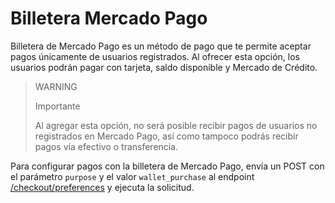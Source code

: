 # Billetera Mercado Pago

Billetera de Mercado Pago es un método de pago que te permite aceptar pagos únicamente de usuarios registrados. Al ofrecer esta opción, los usuarios podrán pagar con tarjeta, saldo disponible y Mercado de Crédito.

> WARNING
>
> Importante
>
> Al agregar esta opción, no será posible recibir pagos de usuarios no registrados en Mercado Pago, así como tampoco podrás recibir pagos vía efectivo o transferencia.

Para configurar pagos con la billetera de Mercado Pago, envía un POST con el parámetro `purpose` y el valor `wallet_purchase` al endpoint [/checkout/preferences](https://www.mercadopago[FAKER][URL][DOMAIN]/developers/es/reference/preferences/_checkout_preferences/post) y ejecuta la solicitud.

